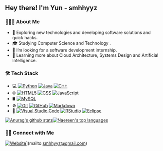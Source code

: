 ## Hey there! I'm Yun - smhhyyz

### 👨🏻‍💻  About Me

- 🤔  Exploring new technologies and developing software solutions and quick hacks.
- 🎓  Studying Computer Science and Technology .
- 💼  I’m looking for a software development internship.
- 🌱  Learning more about Cloud Architecture, Systems Design and Artificial Intelligence.

### 🛠 Tech Stack

- 💻  [![Python](https://img.shields.io/badge/Python-14354C?style=for-the-badge&logo=python&logoColor=white.svg)](https://img.shields.io/badge/Python-14354C?style=for-the-badge&logo=python&logoColor=white) [![Java](https://img.shields.io/badge/Java-ED8B00?style=for-the-badge&logo=java&logoColor=white)](https://img.shields.io/badge/Java-ED8B00?style=for-the-badge&logo=java&logoColor=white) [![C++](https://img.shields.io/badge/C%2B%2B-00599C?style=for-the-badge&logo=c%2B%2B&logoColor=white)](https://img.shields.io/badge/C%2B%2B-00599C?style=for-the-badge&logo=c%2B%2B&logoColor=white) 
- 🌐  [![HTML5](https://img.shields.io/badge/HTML5-E34F26?style=for-the-badge&logo=html5&logoColor=white)](https://img.shields.io/badge/HTML5-E34F26?style=for-the-badge&logo=html5&logoColor=white) [![CSS](https://img.shields.io/badge/CSS3-1572B6?style=for-the-badge&logo=css3&logoColor=white)](https://img.shields.io/badge/CSS3-1572B6?style=for-the-badge&logo=css3&logoColor=white) [![JavaScript](https://img.shields.io/badge/JavaScript-323330?style=for-the-badge&logo=javascript&logoColor=F7DF1E)](https://img.shields.io/badge/JavaScript-323330?style=for-the-badge&logo=javascript&logoColor=F7DF1E) 
- 🛢   [![MySQL](https://img.shields.io/badge/MySQL-00000F?style=for-the-badge&logo=mysql&logoColor=white)](https://camo.githubusercontent.com/bd16a09c0ea9b0b7ee8766d187db73f61d5ec35a3c5499119b4d3003c1ee546a/68747470733a2f2f696d672e736869656c64732e696f2f62616467652f2d4d7953514c2d3333333333333f7374796c653d666c6174266c6f676f3d6d7973716c) 
- ⚙️  [![Git](https://img.shields.io/badge/GIT-E44C30?style=for-the-badge&logo=git&logoColor=white)](https://img.shields.io/badge/GIT-E44C30?style=for-the-badge&logo=git&logoColor=white) [![GitHub](https://img.shields.io/badge/GitHub-100000?style=for-the-badge&logo=github&logoColor=white)](https://img.shields.io/badge/GitHub-100000?style=for-the-badge&logo=github&logoColor=white) [![Markdown](https://img.shields.io/badge/Markdown-000000?style=for-the-badge&logo=markdown&logoColor=white)](https://img.shields.io/badge/Markdown-000000?style=for-the-badge&logo=markdown&logoColor=white)
- 🔧  [![Visual Studio Code](https://img.shields.io/badge/Visual_Studio_Code-0078D4?style=for-the-badge&logo=visual%20studio%20code&logoColor=white)](https://img.shields.io/badge/Visual_Studio_Code-0078D4?style=for-the-badge&logo=visual%20studio%20code&logoColor=white) [![RStudio](https://img.shields.io/badge/PyCharm-000000.svg?&style=for-the-badge&logo=PyCharm&logoColor=white)](https://img.shields.io/badge/PyCharm-000000.svg?&style=for-the-badge&logo=PyCharm&logoColor=white) [![Eclipse](https://img.shields.io/badge/IntelliJ_IDEA-000000.svg?style=for-the-badge&logo=intellij-idea&logoColor=white)](https://img.shields.io/badge/IntelliJ_IDEA-000000.svg?style=for-the-badge&logo=intellij-idea&logoColor=white)

[![Anurag's github stats](https://github-readme-stats.vercel.app/api?username=smhhyyz&theme=blue-green)](https://github.com/runqi-zhao)[![Naereen's top languages](https://github-readme-stats.vercel.app/api/top-langs/?username=smhhyyz&layout=compact&exclude_repo=zrsaber.github.io&title_color=ffffff&icon_color=bb2acf&text_color=daf7dc&bg_color=151515&theme=bule-gree)](https://github.com/runqi-zhao)

### 🤝🏻  Connect with Me

[![Website](https://img.shields.io/badge/website-000000?style=for-the-badge&logo=About.me&logoColor=white)](https://blog-delta-three-87.vercel.app/)](mailto:smhhyyz@gmail.com)